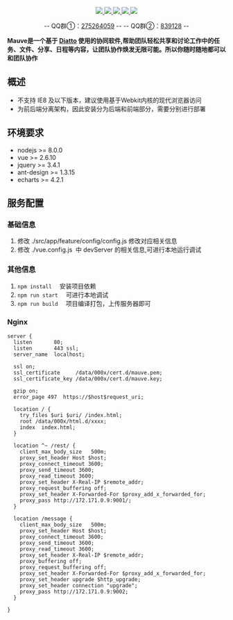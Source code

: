  <p align="center">
 	<a target="_blank" href="https://travis-ci.org/aoju/bus">
 		<img src="https://travis-ci.org/aoju/bus.svg?branch=master">
 	</a>
 	<a target="_blank" href="https://www.nodejs.org">
 		<img src="https://img.shields.io/badge/nodejs-8.0-blue.svg">
 	</a>
 	<a target="_blank" href="https://www.vuejs.org">
 		<img src="https://img.shields.io/badge/vue-2.6.10-yellow.svg">
 	</a>
 	<a target="_blank" href="https://jquery.com">
 		<img src="https://img.shields.io/badge/jquery-3.4.1-blue.svg">
 	</a>
 	<a target="_blank" href="https://www.mit-license.org">
 		<img src="https://img.shields.io/badge/license-MIT-green.svg">
 	</a>
 </p>
 
 <p align="center">
 	-- QQ群①：<a href="https://shang.qq.com/wpa/qunwpa?idkey=c207666cbc107d03d368bde8fc15605bb883ebc482e28d440de149e3e2217460">275264059</a> --
 	-- QQ群②：<a href="https://shang.qq.com/wpa/qunwpa?idkey=17fadd02891457034c6536c984f0d7db29b73ea14c9b86bba39ce18ed7a90e18">839128</a> --
 </p>
 
 **Mauve是一个基于 [Diatto](https://github.com/aoju/diatto.git) 使用的协同软件,帮助团队轻松共享和讨论工作中的任务、文件、分享、日程等内容，让团队协作焕发无限可能。所以你随时随地都可以和团队协作**
  
 ## 概述
 - 不支持 IE8 及以下版本，建议使用基于Webkit内核的现代浏览器访问
 - 为前后端分离架构，因此安装分为后端和前端部分，需要分别进行部署
 
 ## 环境要求
 
 - nodejs >= 8.0.0
 - vue >= 2.6.10
 - jquery >= 3.4.1
 - ant-design >= 1.3.15
 - echarts >= 4.2.1

 
 ## 服务配置
 
 ### 基础信息
 1. 修改 ./src/app/feature/config/config.js 修改对应相关信息
 2. 修改 ./vue.config.js  中 devServer 的相关信息,可进行本地运行调试
 
 ### 其他信息
 1. ```npm install  ``` 安装项目依赖
 2. ```npm run start  ``` 可进行本地调试
 3. ```npm run build  ``` 项目编译打包，上传服务器即可

 ### Nginx
 ```
 server {
   listen       80;
   listen       443 ssl;
   server_name  localhost;
 
   ssl on;
   ssl_certificate     /data/000x/cert.d/mauve.pem;
   ssl_certificate_key /data/000x/cert.d/mauve.key;
 
   gzip on;
   error_page 497  https://$host$request_uri;
 
   location / {
     try_files $uri $uri/ /index.html;
     root /data/000x/html.d/xxxx;
     index  index.html;
   }
 
   location ^~ /rest/ {
     client_max_body_size   500m;
     proxy_set_header Host $host;
     proxy_connect_timeout 3600;
     proxy_send_timeout 3600;
     proxy_read_timeout 3600;
     proxy_set_header X-Real-IP $remote_addr;
     proxy_request_buffering off;
     proxy_set_header X-Forwarded-For $proxy_add_x_forwarded_for;
     proxy_pass http://172.171.0.9:9001/;
   }
 
   location /message {
     client_max_body_size   500m;
     proxy_set_header Host $host;
     proxy_connect_timeout 3600;
     proxy_send_timeout 3600;
     proxy_read_timeout 3600;
     proxy_set_header X-Real-IP $remote_addr;
     proxy_buffering off;
     proxy_request_buffering off;
     proxy_set_header X-Forwarded-For $proxy_add_x_forwarded_for;
     proxy_set_header upgrade $http_upgrade;
     proxy_set_header connection "upgrade";
     proxy_pass http://172.171.0.9:9002;
   }
 
 }  
 ```